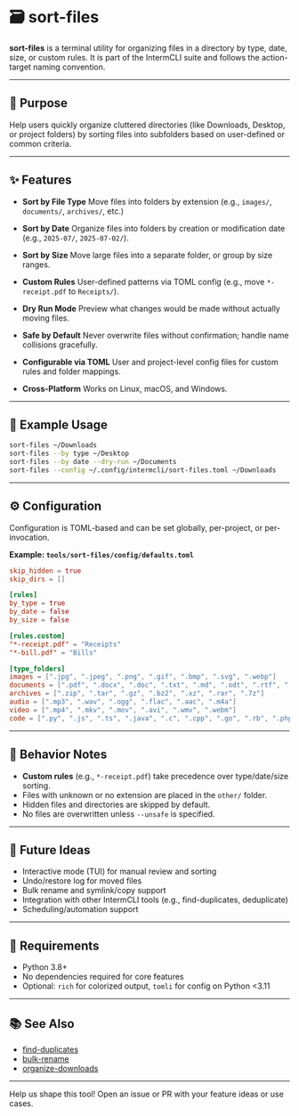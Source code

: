 # 🗃️ sort-files

**sort-files** is a terminal utility for organizing files in a directory by type, date, size, or custom rules.
It is part of the IntermCLI suite and follows the action-target naming convention.

---

## 🚀 Purpose

Help users quickly organize cluttered directories (like Downloads, Desktop, or project folders) by sorting files into subfolders based on user-defined or common criteria.

---

## ✨ Features

- **Sort by File Type**
  Move files into folders by extension (e.g., `images/`, `documents/`, `archives/`, etc.)

- **Sort by Date**
  Organize files into folders by creation or modification date (e.g., `2025-07/`, `2025-07-02/`).

- **Sort by Size**
  Move large files into a separate folder, or group by size ranges.

- **Custom Rules**
  User-defined patterns via TOML config (e.g., move `*-receipt.pdf` to `Receipts/`).

- **Dry Run Mode**
  Preview what changes would be made without actually moving files.

- **Safe by Default**
  Never overwrite files without confirmation; handle name collisions gracefully.

- **Configurable via TOML**
  User and project-level config files for custom rules and folder mappings.

- **Cross-Platform**
  Works on Linux, macOS, and Windows.

---

## 📝 Example Usage

```bash
sort-files ~/Downloads
sort-files --by type ~/Desktop
sort-files --by date --dry-run ~/Documents
sort-files --config ~/.config/intermcli/sort-files.toml ~/Downloads
```

---

## ⚙️ Configuration

Configuration is TOML-based and can be set globally, per-project, or per-invocation.

**Example: `tools/sort-files/config/defaults.toml`**
```toml
skip_hidden = true
skip_dirs = []

[rules]
by_type = true
by_date = false
by_size = false

[rules.custom]
"*-receipt.pdf" = "Receipts"
"*-bill.pdf" = "Bills"

[type_folders]
images = [".jpg", ".jpeg", ".png", ".gif", ".bmp", ".svg", ".webp"]
documents = [".pdf", ".docx", ".doc", ".txt", ".md", ".odt", ".rtf", ".xls", ".xlsx", ".csv"]
archives = [".zip", ".tar", ".gz", ".bz2", ".xz", ".rar", ".7z"]
audio = [".mp3", ".wav", ".ogg", ".flac", ".aac", ".m4a"]
video = [".mp4", ".mkv", ".mov", ".avi", ".wmv", ".webm"]
code = [".py", ".js", ".ts", ".java", ".c", ".cpp", ".go", ".rb", ".php", ".sh", ".rs"]
```

---

## 🧪 Behavior Notes

- **Custom rules** (e.g., `*-receipt.pdf`) take precedence over type/date/size sorting.
- Files with unknown or no extension are placed in the `other/` folder.
- Hidden files and directories are skipped by default.
- No files are overwritten unless `--unsafe` is specified.

---

## 🔮 Future Ideas

- Interactive mode (TUI) for manual review and sorting
- Undo/restore log for moved files
- Bulk rename and symlink/copy support
- Integration with other IntermCLI tools (e.g., find-duplicates, deduplicate)
- Scheduling/automation support

---

## 🐍 Requirements

- Python 3.8+
- No dependencies required for core features
- Optional: `rich` for colorized output, `tomli` for config on Python <3.11

---

## 📚 See Also

- [find-duplicates](./find-duplicates.md)
- [bulk-rename](./bulk-rename.md)
- [organize-downloads](./organize-downloads.md)

---

Help us shape this tool!
Open an issue or PR with your feature ideas or use cases.
